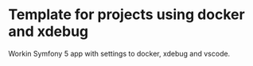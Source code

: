 # Template for projects using docker and xdebug

Workin Symfony 5 app with settings to docker, xdebug and vscode.
